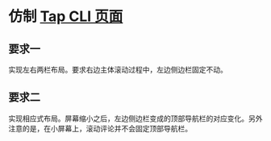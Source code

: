 # 仿制 [Tap CLI 页面](http://www.node-tap.org/cli/)

## 要求一

实现左右两栏布局。要求右边主体滚动过程中，左边侧边栏固定不动。

## 要求二

实现相应式布局。屏幕缩小之后，左边侧边栏变成的顶部导航栏的对应变化。另外注意的是，在小屏幕上，滚动评论并不会固定顶部导航栏。
